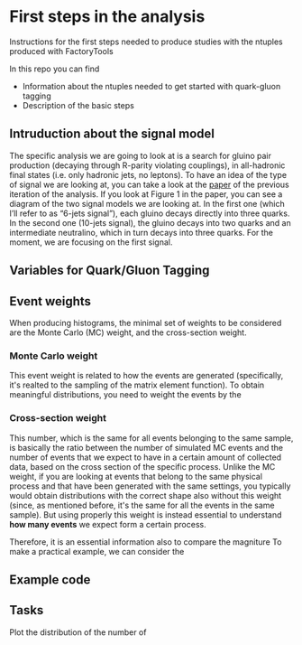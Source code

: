 # First steps in the analysis
Instructions for the first steps needed to produce studies with the ntuples produced with FactoryTools

In this repo you can find 
* Information about the ntuples needed to get started with quark-gluon tagging 
* Description of the basic steps 

## Intruduction about the signal model

The specific analysis we are going to look at is a search for gluino pair production (decaying through R-parity violating couplings), in all-hadronic final states (i.e. only hadronic jets, no leptons).
To have an idea of the type of signal we are looking at, you can take a look at the [paper](https://arxiv.org/pdf/1804.03568.pdf) of the previous iteration of the analysis. 
If you look at Figure 1 in the paper, you can see a diagram of the two signal models we are looking at.
In the first one (which I’ll refer to as “6-jets signal”), each gluino decays directly into three quarks. In the second one (10-jets signal), the gluino decays into two quarks and an intermediate neutralino, which in turn decays into three quarks. 
For the moment, we are focusing on the first signal. 

## Variables for Quark/Gluon Tagging 

## Event weights 
When producing histograms, the minimal set of weights to be considered are the Monte Carlo (MC) weight, and the cross-section weight.

### Monte Carlo weight

This event weight is related to how the events are generated (specifically, it's realted to the sampling of the matrix element function).
To obtain meaningful distributions, you need to weight the events by the 

### Cross-section weight

This number, which is the same for all events belonging to the same sample, is basically the ratio between the number of simulated MC events and the number of events that we expect to have in a certain amount of collected data, based on the cross section of the specific process.
Unlike the MC weight, if you are looking at events that belong to the same physical process and that have been generated with the same settings, you typically would obtain
distributions with the correct shape also without this weight (since, as mentioned before, it's the same for all the events in the same sample).
But using properly this weight is instead essential to understand **how many events** we expect form a certain process.

Therefore, it is an essential information also to compare the magniture 
To make a practical example, we can consider the 

## Example code 

## Tasks
Plot the distribution of the number of 
